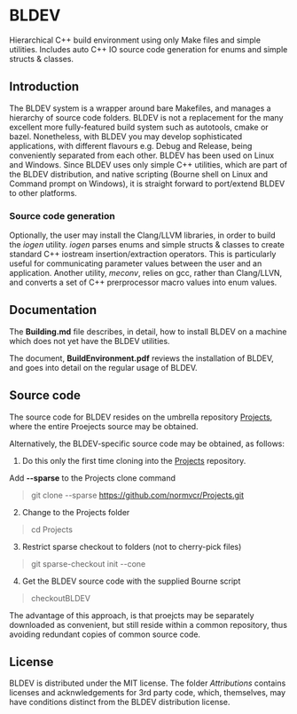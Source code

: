 # BLDEV
Hierarchical C++ build environment using only Make files and simple utilities.  Includes auto C++ IO source code generation for enums and simple structs &amp; classes.

## Introduction
The BLDEV system is a wrapper around bare Makefiles, and manages a hierarchy of source code folders.  BLDEV is not a replacement for the many excellent more fully-featured build system such as autotools, cmake or bazel.  Nonetheless, with BLDEV you may develop sophisticated applications, with different flavours e.g. Debug and Release, being conveniently separated from each other.  BLDEV has been used on Linux and Windows.  Since BLDEV uses only simple C++ utilities, which are part of the BLDEV distribution, and native scripting (Bourne shell on Linux and Command prompt on Windows), it is straight forward to port/extend BLDEV to other platforms.

### Source code generation
Optionally, the user may install the Clang/LLVM libraries, in order to build the *iogen* utility.  *iogen* parses enums and simple structs &amp; classes to create standard C++ iostream insertion/extraction operators.  This is particularly useful for communicating parameter values between the user and an application.  Another utility, *meconv*, relies on gcc, rather than Clang/LLVN, and converts a set of C++ prerprocessor macro values into enum values.

## Documentation
The **Building.md** file describes, in detail, how to install BLDEV on a machine which does not yet have the BLDEV utilities.

The document, **BuildEnvironment.pdf** reviews the installation of BLDEV, and goes into detail on the regular usage of BLDEV.

## Source code
The source code for BLDEV resides on the umbrella repository [Projects](https://github.com/normvcr/Projects), where the entire Proejects source may be obtained.

Alternatively, the BLDEV-specific source code may be obtained, as follows:

1. Do this only the first time cloning into the
[Projects](https://github.com/normvcr/Projects)
repository.

Add **--sparse** to the Projects clone command
>   git clone --sparse https://github.com/normvcr/Projects.git

2. Change to the Projects folder
>   cd Projects

3. Restrict sparse checkout to folders (not to cherry-pick files)
>   git sparse-checkout init --cone

4. Get the BLDEV source code with the supplied Bourne script
>   checkoutBLDEV

The advantage of this approach, is that proejcts may be separately downloaded as convenient, but still reside within a common repository, thus avoiding redundant copies of common source code.

## License
BLDEV is distributed under the MIT license.  The folder *Attributions* contains licenses and acknwledgements for 3rd party code, which, themselves, may have conditions distinct from the BLDEV distribution license.
